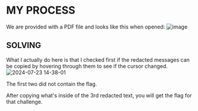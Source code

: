 # MY PROCESS

We are provided with a PDF file and looks like this when opened:
![image](https://github.com/user-attachments/assets/d1722611-b70b-40fa-8c88-5a05fb5d1d7b)

## SOLVING

What I actually do here is that I checked first if the redacted messages can be copied by hovering through them to see if the cursor changed.
![2024-07-23 14-38-01](https://github.com/user-attachments/assets/0bc547d4-6a15-43ec-a48b-dd29ed62f030)

The first two did not contain the flag.

After copying what's inside of the 3rd redacted text, you will get the flag for that challenge.
